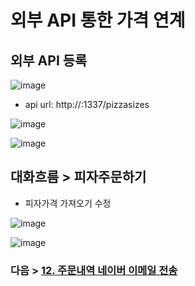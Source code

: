 # 외부 API 통한 가격 연계

## 외부 API 등록

![image](https://user-images.githubusercontent.com/24771449/67618711-e292d080-f82d-11e9-917e-c614d5f6cfe5.png)

- api url: http://<ip>:1337/pizzasizes

![image](https://user-images.githubusercontent.com/24771449/67618974-11f70c80-f831-11e9-9084-0d2567ba9b2f.png)

![image](https://user-images.githubusercontent.com/24771449/67618922-677ee980-f830-11e9-8df5-38c4a68bc6e1.png)

## 대화흐름 > 피자주문하기
- 피자가격 가져오기 수정

![image](https://user-images.githubusercontent.com/24771449/67619013-5f737980-f831-11e9-82d0-c722057c3838.png)

![image](https://user-images.githubusercontent.com/24771449/67619034-8af66400-f831-11e9-91a7-2391f8c597af.png)


### 다음 > [12. 주문내역 네이버 이메일 전송](12.%20주문내역%20네이버%20이메일%20전송.md)
